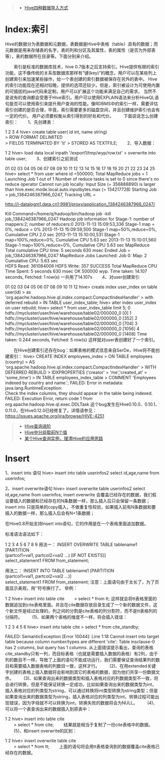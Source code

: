 > - [Hive四种数据导入方式](http://blog.csdn.net/lifuxiangcaohui/article/details/40588929)
# Index:索引
Hive的数据分为表数据和元数据，表数据是Hive中表格（table）具有的数据；而元数据是用来存储表的名字，表的列和分区及其属性，表的属性（是否为外部表等），表的数据所在目录等。下面分别来介绍。

　　索引是标准的数据库技术，hive 0.7版本之后支持索引。Hive提供有限的索引功能，这不像传统的关系型数据库那样有“键(key)”的概念，用户可以在某些列上创建索引来加速某些操作，给一个表创建的索引数据被保存在另外的表中。 Hive的索引功能现在还相对较晚，提供的选项还较少。但是，索引被设计为可使用内置的可插拔的java代码来定制，用户可以扩展这个功能来满足自己的需求。 当然不是说有的查询都会受惠于Hive索引。用户可以使用EXPLAIN语法来分析HiveQL语句是否可以使用索引来提升用户查询的性能。像RDBMS中的索引一样，需要评估索引创建的是否合理，毕竟，索引需要更多的磁盘空间，并且创建维护索引也会有一定的代价。 用户必须要权衡从索引得到的好处和代价。
　　下面说说怎么创建索引：
　　1、先创建表：

1
2
3
4
hive> create table user( id int, name string)  
    > ROW FORMAT DELIMITED  
    > FIELDS TERMINATED BY '\t'
    > STORED AS TEXTFILE;
　　2、导入数据：

1
2
hive> load data local inpath '/export1/tmp/wyp/row.txt'
    > overwrite into table user;
　　3、创建索引之前测试

01
02
03
04
05
06
07
08
09
10
11
12
13
14
15
16
17
18
19
20
21
22
23
24
25
hive> select * from user where id =500000;
Total MapReduce jobs = 1
Launching Job 1 out of 1
Number of reduce tasks is set to 0 since there's no reduce operator
Cannot run job locally: Input Size (= 356888890) is larger than 
hive.exec.mode.local.auto.inputbytes.max (= 134217728)
Starting Job = job_1384246387966_0247, Tracking URL = 
 
http://l-datalogm1.data.cn1:9981/proxy/application_1384246387966_0247/
 
Kill Command=/home/q/hadoop/bin/hadoop job -kill job_1384246387966_0247
Hadoop job information for Stage-1: number of mappers:2; number of reducers:0
2013-11-13 15:09:53,336 Stage-1 map = 0%,  reduce = 0%
2013-11-13 15:09:59,500 Stage-1 map=50%,reduce=0%, Cumulative CPU 2.0 sec
2013-11-13 15:10:00,531 Stage-1 map=100%,reduce=0%, Cumulative CPU 5.63 sec
2013-11-13 15:10:01,560 Stage-1 map=100%,reduce=0%, Cumulative CPU 5.63 sec
MapReduce Total cumulative CPU time: 5 seconds 630 msec
Ended Job = job_1384246387966_0247
MapReduce Jobs Launched:
Job 0: Map: 2   Cumulative CPU: 5.63 sec   
HDFS Read: 361084006 HDFS Write: 357 SUCCESS
Total MapReduce CPU Time Spent: 5 seconds 630 msec
OK
500000 wyp.
Time taken: 14.107 seconds, Fetched: 1 row(s)
一共用了14.107s
　　4、对user创建索引

01
02
03
04
05
06
07
08
09
10
11
12
hive> create index user_index on table user(id) 
    > as 'org.apache.hadoop.hive.ql.index.compact.CompactIndexHandler'
    > with deferred rebuild
    > IN TABLE user_index_table;
hive> alter index user_index on user rebuild;
hive> select * from user_index_table limit 5; 
0       hdfs://mycluster/user/hive/warehouse/table02/000000_0   [0]
1       hdfs://mycluster/user/hive/warehouse/table02/000000_0   [352]
2       hdfs://mycluster/user/hive/warehouse/table02/000000_0   [704]
3       hdfs://mycluster/user/hive/warehouse/table02/000000_0   [1056]
4       hdfs://mycluster/user/hive/warehouse/table02/000000_0   [1408]
Time taken: 0.244 seconds, Fetched: 5 row(s)
这样就对user表创建好了一个索引。

　　在Hive创建索引还存在bug：如果表格的模式信息来自SerDe，Hive将不能创建索引：
hive> CREATE INDEX employees_index
    > ON TABLE employees (country)
    > AS 'org.apache.hadoop.hive.ql.index.compact.CompactIndexHandler'
    > WITH DEFERRED REBUILD
    > IDXPROPERTIES ('creator' = 'me','created_at' = 'some_time')
    > IN TABLE employees_index_table
    > COMMENT 'Employees indexed by country and name.';
FAILED: Error in metadata: java.lang.RuntimeException:             \
Check the index columns, they should appear in the table being indexed.
FAILED: Execution Error, return code 1 from                       \
org.apache.hadoop.hive.ql.exec.DDLTask
这个bug发生在Hive0.10.0、0.10.1、0.11.0，在Hive0.12.0已经修复了，详情请参见：https://issues.apache.org/jira/browse/HIVE-4251





> - [Hive查询进阶](http://blog.csdn.net/lifuxiangcaohui/article/details/41548433)
> - [Hive中分组取前N个值](http://blog.csdn.net/lifuxiangcaohui/article/details/41548667)
> - [某个Hive查询实例，理清Hive的应用思路](http://www.360doc.com/content/14/0107/20/15109633_343417196.shtml)

# Insert
1、insert  into 语句
hive> insert into table userinfos2 select id,age,name from userinfos;

2、insert overwrite语句
hive> insert overwrite table userinfos2 select id,age,name from userinfos;
insert overwrite 会覆盖已经存在的数据，我们假设要插入的数据和已经存在的N条数据一样，那么插入后只会保留一条数据；
insert into 只是简单的copy插入，不做重复性校验，如果插入前有N条数据和要插入的数据一样，那么插入后会有N+1条数据；

在Hive0.8开始支持Insert into语句，它的作用是在一个表格里面追加数据。

标准语法语法如下：

1
2
3
4
5
6
7
8
9
用法一：
INSERT OVERWRITE TABLE tablename1 [PARTITION \
(partcol1=val1, partcol2=val2 ...) [IF NOT EXISTS]] \
select_statement1 FROM from_statement;
 
用法二：
INSERT INTO TABLE tablename1 [PARTITION \
(partcol1=val1, partcol2=val2 ...)] \
select_statement1 FROM from_statement;
注意：上面语句由于太长了，为了页面显示美观，用’\'符号换行了。
举例：

1
2
hive> insert into table cite
　　> select * from tt;
这样就会将tt表格里面的数据追加到cite表格里面。并且在cite数据存放目录生成了一个新的数据文件，这个新文件是经过处理的，列之间的分割是cite表格的列分割符，而不是tt表格列的分隔符。
　　(1)、如果两个表格的维度不一样，将会插入错误：

1
2
3
4
5
6
hive> insert into table cite
    > select * from cite_standby;
 
FAILED: SemanticException [Error 10044]: Line 1:18 Cannot insert into 
target table because column number/types are different 'cite': 
Table insclause-0 has 2 columns, but query has 1 columns.
从上面错误提示看出，查询的表格cite_standby只有一列，而目标表格（也就是需要插入数据的表格）有2列，由于列的数目不一样，导致了上面的语句不能成功运行，我们需要保证查询结果列的数目和需要插入数据表格的列数目一致，这样才行。
　　(2)、在用extended关键字创建的表格上插入数据将会影响到其它的表格的数据，因为他们共享一份数据文件。
　　(3)、如果查询出来的数据类型和插入表格对应的列数据类型不一致，将会进行转换，但是不能保证转换一定成功，比如如果查询出来的数据类型为int，插入表格对应的列类型为string，可以通过转换将int类型转换为string类型；但是如果查询出来的数据类型为string，插入表格对应的列类型为int，转换过程可能出现错误，因为字母就不可以转换为int，转换失败的数据将会为NULL。
　　(4)、可以将一个表查询出来的数据插入到原表中：

1
2
hive> insert into table cite     
　　> select * from cite; 
　　结果就是相当于复制了一份cite表格中的数据。
　　(5)、和insert overwrite的区别：

1
2
hive> insert overwrite table cite                       
　　> select * from tt;
　　上面的语句将会用tt表格查询到的数据覆盖cite表格已经存在的数据。

